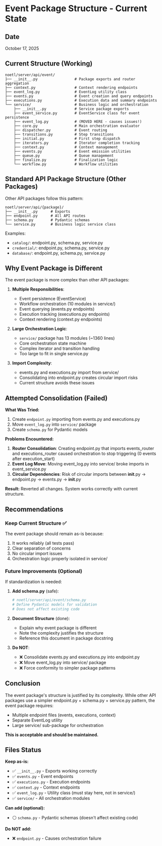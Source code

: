 # Event Package Structure - Current State

## Date
October 17, 2025

## Current Structure (Working)

```
noetl/server/api/event/
├── __init__.py                 # Package exports and router aggregation
├── context.py                  # Context rendering endpoints
├── event_log.py                # EventLog utility class
├── events.py                   # Event creation and query endpoints
├── executions.py               # Execution data and summary endpoints
└── service/                    # Business logic and orchestration
    ├── __init__.py             # Service package exports
    ├── event_service.py        # EventService class for event persistence
    ├── event_log.py            # (MOVED HERE - causes issues!)
    ├── core.py                 # Main orchestration evaluator
    ├── dispatcher.py           # Event routing
    ├── transitions.py          # Step transitions
    ├── initial.py              # First step dispatch
    ├── iterators.py            # Iterator completion tracking
    ├── context.py              # Context management
    ├── events.py               # Event emission utilities
    ├── queue.py                # Queue management
    ├── finalize.py             # Finalization logic
    └── workflow.py             # Workflow utilities
```

## Standard API Package Structure (Other Packages)

Other API packages follow this pattern:
```
noetl/server/api/{package}/
├── __init__.py      # Exports
├── endpoint.py      # All API routes
├── schema.py        # Pydantic schemas
└── service.py       # Business logic service class
```

Examples:
- `catalog/`: endpoint.py, schema.py, service.py
- `credential/`: endpoint.py, schema.py, service.py
- `database/`: endpoint.py, schema.py, service.py

## Why Event Package is Different

The event package is more complex than other API packages:

1. **Multiple Responsibilities**:
   - Event persistence (EventService)
   - Workflow orchestration (10 modules in service/)
   - Event querying (events.py endpoints)
   - Execution tracking (executions.py endpoints)
   - Context rendering (context.py endpoints)

2. **Large Orchestration Logic**:
   - `service/` package has 13 modules (~1360 lines)
   - Core orchestration state machine
   - Complex iterator and transition handling
   - Too large to fit in single service.py

3. **Import Complexity**:
   - events.py and executions.py import from service/
   - Consolidating into endpoint.py creates circular import risks
   - Current structure avoids these issues

## Attempted Consolidation (Failed)

**What Was Tried:**
1. Create `endpoint.py` importing from events.py and executions.py
2. Move `event_log.py` into `service/` package  
3. Create `schema.py` for Pydantic models

**Problems Encountered:**
1. **Router Consolidation**: Creating endpoint.py that imports events_router and executions_router caused orchestration to stop triggering (0 events after execution_start)
2. **Event Log Move**: Moving event_log.py into service/ broke imports in event_service.py
3. **Circular Dependencies**: Risk of circular imports between __init__.py → endpoint.py → events.py → __init__.py

**Result:** Reverted all changes. System works correctly with current structure.

## Recommendations

### Keep Current Structure ✅

The event package should remain as-is because:
1. It works reliably (all tests pass)
2. Clear separation of concerns
3. No circular import issues
4. Orchestration logic properly isolated in service/

### Future Improvements (Optional)

If standardization is needed:

1. **Add schema.py** (safe):
   ```python
   # noetl/server/api/event/schema.py
   # Define Pydantic models for validation
   # Does not affect existing code
   ```

2. **Document Structure** (done):
   - Explain why event package is different
   - Note the complexity justifies the structure
   - Reference this document in package docstring

3. **Do NOT**:
   - ❌ Consolidate events.py and executions.py into endpoint.py
   - ❌ Move event_log.py into service/ package
   - ❌ Force conformity to simpler package patterns

## Conclusion

The event package's structure is justified by its complexity. While other API packages use a simpler endpoint.py + schema.py + service.py pattern, the event package requires:
- Multiple endpoint files (events, executions, context)
- Separate EventLog utility
- Large service/ sub-package for orchestration

**This is acceptable and should be maintained.**

##  Files Status

**Keep as-is:**
- ✅ `__init__.py` - Exports working correctly
- ✅ `events.py` - Event endpoints
- ✅ `executions.py` - Execution endpoints  
- ✅ `context.py` - Context endpoints
- ✅ `event_log.py` - Utility class (must stay here, not in service/)
- ✅ `service/` - All orchestration modules

**Can add (optional):**
- ⚪ `schema.py` - Pydantic schemas (doesn't affect existing code)

**Do NOT add:**
- ❌ `endpoint.py` - Causes orchestration failure

